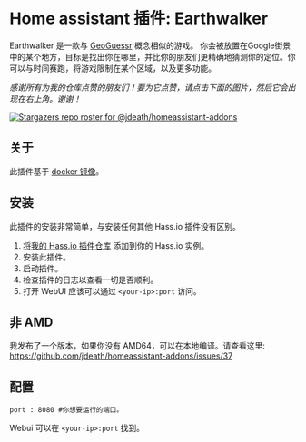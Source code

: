 # Home assistant 插件: Earthwalker

Earthwalker 是一款与 [GeoGuessr](https://geoguessr.com) 概念相似的游戏。
你会被放置在Google街景中的某个地方，目标是找出你在哪里，并比你的朋友们更精确地猜测你的定位。你可以与时间赛跑，将游戏限制在某个区域，以及更多功能。

_感谢所有为我的仓库点赞的朋友们！要为它点赞，请点击下面的图片，然后它会出现在右上角。谢谢！_

[![Stargazers repo roster for @jdeath/homeassistant-addons](https://reporoster.com/stars/jdeath/homeassistant-addons)](https://github.com/jdeath/homeassistant-addons/stargazers)

## 关于

此插件基于 [docker 镜像](https://gitlab.com/glatteis/earthwalker)。

## 安装

此插件的安装非常简单，与安装任何其他 Hass.io 插件没有区别。

1. [将我的 Hass.io 插件仓库][repository] 添加到你的 Hass.io 实例。
1. 安装此插件。
1. 启动插件。
1. 检查插件的日志以查看一切是否顺利。
1. 打开 WebUI 应该可以通过 `<your-ip>:port` 访问。

## 非 AMD
我发布了一个版本，如果你没有 AMD64，可以在本地编译。请查看这里: https://github.com/jdeath/homeassistant-addons/issues/37

## 配置

```
port : 8080 #你想要运行的端口。
```

Webui 可以在 `<your-ip>:port` 找到。

[repository]: https://github.com/jdeath/homeassistant-addons